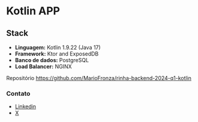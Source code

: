 # Kotlin APP

## Stack

- **Linguagem:** Kotlin 1.9.22 (Java 17)
- **Framework:** Ktor and ExposedDB
- **Banco de dados:** PostgreSQL
- **Load Balancer:** NGINX

Repositório https://github.com/MarioFronza/rinha-backend-2024-q1-kotlin

### Contato

- [Linkedin](https://www.linkedin.com/in/m%C3%A1rio-fronza-a7b120141/) 
- [X](https://twitter.com/waterfallalfred) 